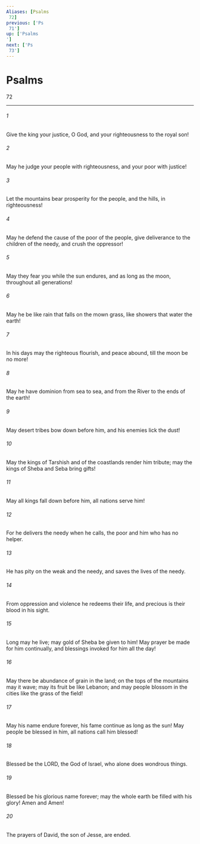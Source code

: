 ```yaml
---
Aliases: [Psalms 72]
previous: ['Ps 71']
up: ['Psalms']
next: ['Ps 73']
---
```

# Psalms 72

***
 

###### 1 
Give the king your justice, O God,  and your righteousness to the royal son!   

###### 2 
May he judge your people with righteousness,  and your poor with justice!   

###### 3 
Let the mountains bear prosperity for the people,  and the hills, in righteousness!   

###### 4 
May he defend the cause of the poor of the people,  give deliverance to the children of the needy,  and crush the oppressor!  

###### 5 
May they fear you while the sun endures,  and as long as the moon, throughout all generations!   

###### 6 
May he be like rain that falls on the mown grass,  like showers that water the earth!   

###### 7 
In his days may the righteous flourish,  and peace abound, till the moon be no more!  

###### 8 
May he have dominion from sea to sea,  and from the River to the ends of the earth!   

###### 9 
May desert tribes bow down before him,  and his enemies lick the dust!   

###### 10 
May the kings of Tarshish and of the coastlands  render him tribute;  may the kings of Sheba and Seba  bring gifts!   

###### 11 
May all kings fall down before him,  all nations serve him!  

###### 12 
For he delivers the needy when he calls,  the poor and him who has no helper.   

###### 13 
He has pity on the weak and the needy,  and saves the lives of the needy.   

###### 14 
From oppression and violence he redeems their life,  and precious is their blood in his sight.  

###### 15 
Long may he live;  may gold of Sheba be given to him!  May prayer be made for him continually,  and blessings invoked for him all the day!   

###### 16 
May there be abundance of grain in the land;  on the tops of the mountains may it wave;  may its fruit be like Lebanon;  and may people blossom in the cities  like the grass of the field!   

###### 17 
May his name endure forever,  his fame continue as long as the sun!  May people be blessed in him,  all nations call him blessed!  

###### 18 
Blessed be the LORD, the God of Israel,  who alone does wondrous things.   

###### 19 
Blessed be his glorious name forever;  may the whole earth be filled with his glory!  Amen and Amen!  

###### 20 
The prayers of David, the son of Jesse, are ended.
